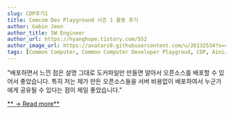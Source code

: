 ```yaml
---
slug: CDP후기1
title: Comcom Dev Playground 시즌 1 활동 후기
author: Gabin Jeon
author_title: SW Engineer
author_url: https://hyanghope.tistory.com/552
author_image_url: https://avatars0.githubusercontent.com/u/26132534?s=400&u=e5b76bebb05c2ea1b7a82c518d0915b93304de47&v=4
tags: [Common Computer, Common Computer Developer Playgroud, CDP, Ainizer]
---
```


"배포하면서 느낀 점은 설명 그대로 도커파일만 만들면 알아서 오픈소스를 배포할 수 있어서 좋았습니다. 특히 저는 제가 만든 오픈소스들을 서버 비용없이 배포하여서 누군가에게 공유될 수 있다는 점이 제일 좋았습니다."

[** → Read more**](https://hyanghope.tistory.com/552)

